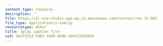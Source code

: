 ```yaml
---
content_type: resource
description: ''
file: https://ol-ocw-studio-app-qa.s3.amazonaws.com/courses/res-15-003-shaping-the-future-of-work-15-662x-spring-2016/de2f531d5d031b994bdba343129a5d24_WJUHzSQPRVM.srt
file_type: application/x-subrip
resourcetype: Other
title: 3play caption file
uid: de2f531d-5d03-1b99-4bdb-a343129a5d24
---
```

